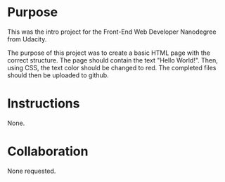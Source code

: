 Purpose
=======
This was the intro project for the Front-End Web Developer Nanodegree from Udacity.

The purpose of this project was to create a basic HTML page with the correct structure. The page should contain the text "Hello World!". Then, using CSS, the text color should be changed to red. The completed files should then be uploaded to github.

Instructions
============
None.

Collaboration
=============
None requested.
